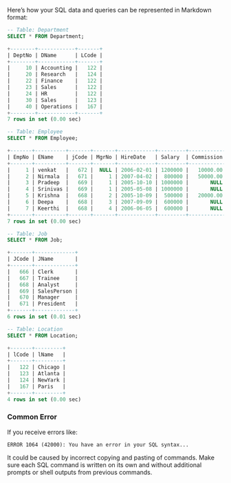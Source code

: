 Here’s how your SQL data and queries can be represented in Markdown format:

```sql
-- Table: Department
SELECT * FROM Department;

+--------+------------+-------+
| DeptNo | DName      | LCode |
+--------+------------+-------+
|     10 | Accounting |   122 |
|     20 | Research   |   124 |
|     22 | Finance    |   122 |
|     23 | Sales      |   122 |
|     24 | HR         |   122 |
|     30 | Sales      |   123 |
|     40 | Operations |   167 |
+--------+------------+-------+
7 rows in set (0.00 sec)
```

```sql
-- Table: Employee
SELECT * FROM Employee;

+-------+----------+-------+-------+------------+---------+------------+--------+
| EmpNo | EName    | jCode | MgrNo | HireDate   | Salary  | Commission | DeptNo |
+-------+----------+-------+-------+------------+---------+------------+--------+
|     1 | venkat   |   672 |  NULL | 2006-02-01 | 1200000 |   10000.00 |     40 |
|     2 | Nirmala  |   671 |     1 | 2007-04-02 |  800000 |   50000.00 |     20 |
|     3 | Pradeep  |   669 |     1 | 2005-10-10 | 1000000 |       NULL |     40 |
|     4 | Srinivas |   669 |     1 | 2005-05-08 | 1000000 |       NULL |     30 |
|     5 | Krishna  |   668 |     2 | 2005-10-09 |  500000 |   20000.00 |     22 |
|     6 | Deepa    |   668 |     3 | 2007-09-09 |  600000 |       NULL |     23 |
|     7 | Keerthi  |   668 |     4 | 2006-06-05 |  600000 |       NULL |     24 |
+-------+----------+-------+-------+------------+---------+------------+--------+
7 rows in set (0.00 sec)
```

```sql
-- Table: Job
SELECT * FROM Job;

+-------+-------------+
| JCode | JName       |
+-------+-------------+
|   666 | Clerk       |
|   667 | Trainee     |
|   668 | Analyst     |
|   669 | SalesPerson |
|   670 | Manager     |
|   671 | President   |
+-------+-------------+
6 rows in set (0.01 sec)
```

```sql
-- Table: Location
SELECT * FROM Location;

+-------+---------+
| lCode | lName   |
+-------+---------+
|   122 | Chicago |
|   123 | Atlanta |
|   124 | NewYark |
|   167 | Paris   |
+-------+---------+
4 rows in set (0.00 sec)
```

### Common Error

If you receive errors like:

```
ERROR 1064 (42000): You have an error in your SQL syntax...
```

It could be caused by incorrect copying and pasting of commands. Make sure each SQL command is written on its own and without additional prompts or shell outputs from previous commands.